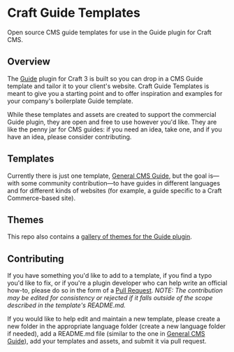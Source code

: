 # Craft Guide Templates
Open source CMS guide templates for use in the Guide plugin for Craft CMS.

## Overview

The [Guide](https://github.com/wbrowar/craft-3-guide) plugin for Craft 3 is built so you can drop in a CMS Guide template and tailor it to your client's website. Craft Guide Templates is meant to give you a starting point and to offer inspiration and examples for your company's boilerplate Guide template.

While these templates and assets are created to support the commercial Guide plugin, they are open and free to use however you'd like. They are like the penny jar for CMS guides: if you need an idea, take one, and if you have an idea, please consider contributing.

## Templates

Currently there is just one template, [General CMS Guide](https://github.com/wbrowar/craft-guide-templates/tree/master/en_US/general), but the goal is—with some community contribution—to have guides in different languages and for different kinds of websites (for example, a guide specific to a Craft Commerce-based site).

## Themes

This repo also contains a [gallery of themes for the Guide plugin](https://github.com/wbrowar/craft-guide-templates/blob/master/THEMES.md).

## Contributing

If you have something you'd like to add to a template, if you find a typo you'd like to fix, or if you're a plugin developer who can help write an official how-to, please do so in the form of a [Pull Request](https://github.com/wbrowar/craft-guide-templates/pulls). _NOTE: The contribution may be edited for consistency or rejected if it falls outside of the scope described in the template's README.md._

If you would like to help edit and maintain a new template, please create a new folder in the appropriate language folder (create a new language folder if needed), add a README.md file (similar to the one in [General CMS Guide](https://github.com/wbrowar/craft-guide-templates/tree/master/en_US/general)), add your templates and assets, and submit it via pull request.